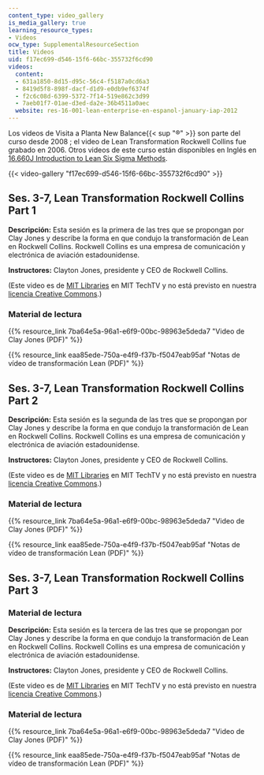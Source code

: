 ```yaml
---
content_type: video_gallery
is_media_gallery: true
learning_resource_types:
- Videos
ocw_type: SupplementalResourceSection
title: Videos
uid: f17ec699-d546-15f6-66bc-355732f6cd90
videos:
  content:
  - 631a1850-8d15-d95c-56c4-f5187a0cd6a3
  - 8419d5f8-898f-dacf-d1d9-e0db9ef6374f
  - f2c6c08d-6399-5372-7f14-519e862c3d99
  - 7aeb01f7-01ae-d3ed-da2e-36b4511a0aec
  website: res-16-001-lean-enterprise-en-espanol-january-iap-2012
---
```


Los videos de Visita a Planta New Balance{{< sup "®" >}} son parte del curso desde 2008 ; el video de Lean Transformation Rockwell Collins fue grabado en 2006. Otros videos de este curso están disponibles en Inglés en [16.660J Introduction to Lean Six Sigma Methods](/courses/16-660j-introduction-to-lean-six-sigma-methods-january-iap-2012/video_galleries/lecture-videos).

{{< video-gallery "f17ec699-d546-15f6-66bc-355732f6cd90" >}}


Ses. 3-7, Lean Transformation Rockwell Collins Part 1
-----------------------------------------------------

**Descripción:** Esta sesión es la primera de las tres que se propongan por Clay Jones y describe la forma en que condujo la transformación de Lean en Rockwell Collins. Rockwell Collins es una empresa de comunicación y electrónica de aviación estadounidense.

**Instructores:** Clayton Jones, presidente y CEO de Rockwell Collins.

(Este video es de [MIT Libraries](http://libraries.mit.edu/) en MIT TechTV y no está previsto en nuestra [licencia Creative Commons](/terms/).)

### Material de lectura

{{% resource_link 7ba64e5a-96a1-e6f9-00bc-98963e5deda7 "Video de Clay Jones (PDF)" %}}

{{% resource_link eaa85ede-750a-e4f9-f37b-f5047eab95af "Notas de vídeo de transformación Lean (PDF)" %}}

Ses. 3-7, Lean Transformation Rockwell Collins Part 2
-----------------------------------------------------

**Descripción:** Esta sesión es la segunda de las tres que se propongan por Clay Jones y describe la forma en que condujo la transformación de Lean en Rockwell Collins. Rockwell Collins es una empresa de comunicación y electrónica de aviación estadounidense.

**Instructores:** Clayton Jones, presidente y CEO de Rockwell Collins.

(Este video es de [MIT Libraries](http://libraries.mit.edu/) en MIT TechTV y no está previsto en nuestra [licencia Creative Commons](/terms/).)

### Material de lectura

{{% resource_link 7ba64e5a-96a1-e6f9-00bc-98963e5deda7 "Video de Clay Jones (PDF)" %}}

{{% resource_link eaa85ede-750a-e4f9-f37b-f5047eab95af "Notas de vídeo de transformación Lean (PDF)" %}}

Ses. 3-7, Lean Transformation Rockwell Collins Part 3
-----------------------------------------------------

### Material de lectura

**Descripción:** Esta sesión es la tercera de las tres que se propongan por Clay Jones y describe la forma en que condujo la transformación de Lean en Rockwell Collins. Rockwell Collins es una empresa de comunicación y electrónica de aviación estadounidense.

**Instructores:** Clayton Jones, presidente y CEO de Rockwell Collins.

(Este video es de [MIT Libraries](http://libraries.mit.edu/) en MIT TechTV y no está previsto en nuestra [licencia Creative Commons](/terms/).)

### Material de lectura

{{% resource_link 7ba64e5a-96a1-e6f9-00bc-98963e5deda7 "Video de Clay Jones (PDF)" %}}

{{% resource_link eaa85ede-750a-e4f9-f37b-f5047eab95af "Notas de vídeo de transformación Lean (PDF)" %}}